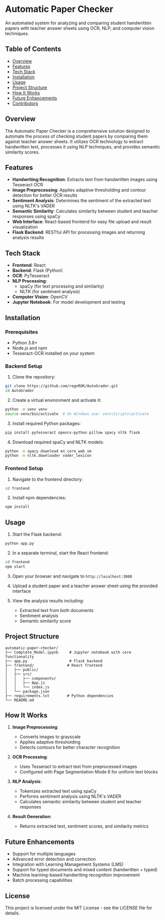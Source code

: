 # Automatic Paper Checker

An automated system for analyzing and comparing student handwritten papers with teacher answer sheets using OCR, NLP, and computer vision techniques.

## Table of Contents
- [Overview](#overview)
- [Features](#features)
- [Tech Stack](#tech-stack)
- [Installation](#installation)
- [Usage](#usage)
- [Project Structure](#project-structure)
- [How It Works](#how-it-works)
- [Future Enhancements](#future-enhancements)
- [Contributors](#contributors)

## Overview

The Automatic Paper Checker is a comprehensive solution designed to automate the process of checking student papers by comparing them against teacher answer sheets. It utilizes OCR technology to extract handwritten text, processes it using NLP techniques, and provides semantic similarity scores.

## Features

- **Handwriting Recognition**: Extracts text from handwritten images using Tesseract OCR
- **Image Preprocessing**: Applies adaptive thresholding and contour detection for better OCR results
- **Sentiment Analysis**: Determines the sentiment of the extracted text using NLTK's VADER
- **Semantic Similarity**: Calculates similarity between student and teacher responses using spaCy
- **Web Interface**: React-based frontend for easy file upload and result visualization
- **Flask Backend**: RESTful API for processing images and returning analysis results

## Tech Stack

- **Frontend**: React
- **Backend**: Flask (Python)
- **OCR**: PyTesseract
- **NLP Processing**: 
  - spaCy (for text processing and similarity)
  - NLTK (for sentiment analysis)
- **Computer Vision**: OpenCV
- **Jupyter Notebook**: For model development and testing

## Installation

### Prerequisites
- Python 3.8+
- Node.js and npm
- Tesseract-OCR installed on your system

### Backend Setup

1. Clone the repository:
```bash
git clone https://github.com/regnROK/AutoGrader.git
cd AutoGrader
```

2. Create a virtual environment and activate it:
```bash
python -m venv venv
source venv/bin/activate  # On Windows use: venv\Scripts\activate
```

3. Install required Python packages:
```bash
pip install pytesseract opencv-python pillow spacy nltk flask
```

4. Download required spaCy and NLTK models:
```bash
python -m spacy download en_core_web_sm
python -m nltk.downloader vader_lexicon
```

### Frontend Setup

1. Navigate to the frontend directory:
```bash
cd frontend
```

2. Install npm dependencies:
```bash
npm install
```

## Usage

1. Start the Flask backend:
```bash
python app.py
```

2. In a separate terminal, start the React frontend:
```bash
cd frontend
npm start
```

3. Open your browser and navigate to `http://localhost:3000`

4. Upload a student paper and a teacher answer sheet using the provided interface

5. View the analysis results including:
   - Extracted text from both documents
   - Sentiment analysis
   - Semantic similarity score

## Project Structure

```
automatic-paper-checker/
├── Complete_Model.ipynb     # Jupyter notebook with core functionality
├── app.py                   # Flask backend
├── frontend/               # React frontend
│   ├── public/
│   ├── src/
│   │   ├── components/
│   │   ├── App.js
│   │   └── index.js
│   └── package.json
├── requirements.txt        # Python dependencies
└── README.md
```

## How It Works

1. **Image Preprocessing**:
   - Converts images to grayscale
   - Applies adaptive thresholding
   - Detects contours for better character recognition

2. **OCR Processing**:
   - Uses Tesseract to extract text from preprocessed images
   - Configured with Page Segmentation Mode 6 for uniform text blocks

3. **NLP Analysis**:
   - Tokenizes extracted text using spaCy
   - Performs sentiment analysis using NLTK's VADER
   - Calculates semantic similarity between student and teacher responses

4. **Result Generation**:
   - Returns extracted text, sentiment scores, and similarity metrics

## Future Enhancements

- Support for multiple languages
- Advanced error detection and correction
- Integration with Learning Management Systems (LMS)
- Support for typed documents and mixed content (handwritten + typed)
- Machine learning-based handwriting recognition improvement
- Batch processing capabilities

## License

This project is licensed under the MIT License - see the LICENSE file for details.
